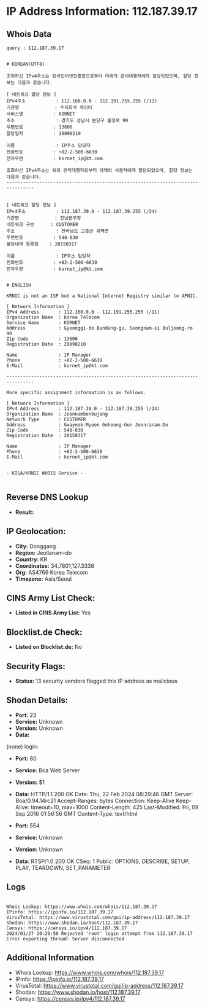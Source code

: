 # IP Address Information: 112.187.39.17

## Whois Data
```
query : 112.187.39.17


# KOREAN(UTF8)

조회하신 IPv4주소는 한국인터넷진흥원으로부터 아래의 관리대행자에게 할당되었으며, 할당 정보는 다음과 같습니다.

[ 네트워크 할당 정보 ]
IPv4주소           : 112.160.0.0 - 112.191.255.255 (/11)
기관명             : 주식회사 케이티
서비스명           : KORNET
주소               : 경기도 성남시 분당구 불정로 90
우편번호           : 13606
할당일자           : 20090210

이름               : IP주소 담당자
전화번호           : +82-2-500-6630
전자우편           : kornet_ip@kt.com

조회하신 IPv4주소는 위의 관리대행자로부터 아래의 사용자에게 할당되었으며, 할당 정보는 다음과 같습니다.
--------------------------------------------------------------------------------


[ 네트워크 할당 정보 ]
IPv4주소           : 112.187.39.0 - 112.187.39.255 (/24)
기관명             : 전남본부장
네트워크 구분      : CUSTOMER
주소               : 전라남도 고흥군 과역면
우편번호           : 548-830
할당내역 등록일    : 20150317

이름               : IP주소 담당자
전화번호           : +82-2-500-6630
전자우편           : kornet_ip@kt.com


# ENGLISH

KRNIC is not an ISP but a National Internet Registry similar to APNIC.

[ Network Information ]
IPv4 Address       : 112.160.0.0 - 112.191.255.255 (/11)
Organization Name  : Korea Telecom
Service Name       : KORNET
Address            : Gyeonggi-do Bundang-gu, Seongnam-si Buljeong-ro 90
Zip Code           : 13606
Registration Date  : 20090210

Name               : IP Manager
Phone              : +82-2-500-6630
E-Mail             : kornet_ip@kt.com

--------------------------------------------------------------------------------

More specific assignment information is as follows.

[ Network Information ]
IPv4 Address       : 112.187.39.0 - 112.187.39.255 (/24)
Organization Name  : Jeonnambonbujang
Network Type       : CUSTOMER
Address            : Gwayeok-Myeon Goheung-Gun Jeonranam-Do
Zip Code           : 548-830
Registration Date  : 20150317

Name               : IP Manager
Phone              : +82-2-500-6630
E-Mail             : kornet_ip@kt.com


- KISA/KRNIC WHOIS Service -


```
## Reverse DNS Lookup
- **Result:** 

## IP Geolocation:
- **City:** Donggang
- **Region:** Jeollanam-do
- **Country:** KR
- **Coordinates:** 34.7801,127.3338
- **Org:** AS4766 Korea Telecom
- **Timezone:** Asia/Seoul

## CINS Army List Check:
- **Listed in CINS Army List:** 
Yes

## Blocklist.de Check:
- **Listed on Blocklist.de:** 
No

## Security Flags:
- **Status:** 13 security vendors flagged this IP address as malicious

## Shodan Details:
- **Port:** 23
- **Service:** Unknown
- **Version:** Unknown
- **Data:** 
(none) login: 

- **Port:** 80
- **Service:** Boa Web Server
- **Version:** $1
- **Data:** HTTP/1.1 200 OK
Date: Thu, 22 Feb 2024 08:29:46 GMT
Server: Boa/0.94.14rc21
Accept-Ranges: bytes
Connection: Keep-Alive
Keep-Alive: timeout=10, max=1000
Content-Length: 425
Last-Modified: Fri, 09 Sep 2016 01:56:56 GMT
Content-Type: text/html



- **Port:** 554
- **Service:** Unknown
- **Version:** Unknown
- **Data:** RTSP/1.0 200 OK
CSeq: 1
Public: OPTIONS, DESCRIBE, SETUP, PLAY, TEARDOWN, SET_PARAMETER



## Logs
```

Whois Lookup: https://www.whois.com/whois/112.187.39.17
IPinfo: https://ipinfo.io/112.187.39.17
VirusTotal: https://www.virustotal.com/gui/ip-address/112.187.39.17
Shodan: https://www.shodan.io/host/112.187.39.17
Censys: https://censys.io/ipv4/112.187.39.17
2024/01/27 20:29:50 Rejected 'root' login attempt from 112.187.39.17
Error exporting thread: Server disconnected

```
## Additional Information
- Whois Lookup: https://www.whois.com/whois/112.187.39.17
- IPinfo: https://ipinfo.io/112.187.39.17
- VirusTotal: https://www.virustotal.com/gui/ip-address/112.187.39.17
- Shodan: https://www.shodan.io/host/112.187.39.17
- Censys: https://censys.io/ipv4/112.187.39.17

